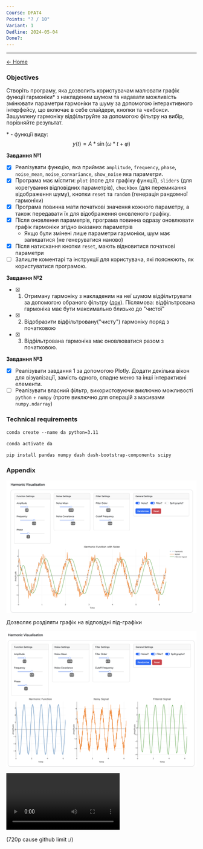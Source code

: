 ```yaml
---
Course: DPAT4
Points: "? / 10"
Variant: 1
Dedline: 2024-05-04
Done?:
---
```

---

[<- Home](../)

### Objectives

Створіть програму, яка дозволить користувачам малювати графік функції гармоніки* з накладеним шумом та надавати можливість змінювати параметри гармоніки та шуму за допомогою інтерактивного інтерфейсу, що включає в себе слайдери, кнопки та чекбокси. Зашумлену гармоніку відфільтруйте за допомогою фільтру на вибір, порівняйте результат.


\* - функції виду:
$$y(t) = A * \sin(\omega*t+\varphi)$$

**Завдання №1**

- [x] Реалізувати функцію, яка приймає `amplitude`, `frequency`, `phase`, `noise_mean`, `noise_convariance`, `show_noise` яка параметри.
- [x] Програма має містити: `plot` (поле для графіку функції), `sliders` (для корегування відповідних параметрів), `checkbox` (для перемикання відображення шуму), кнопки `reset` та  `random` (генерація рандомної гармоніки)
- [x] Програма повинна мати початкові значення кожного параметру, а також передавати їх для відображення оновленого графіку. 
- [x] Після оновлення параметрів, програма повинна одразу оновлювати графік гармоніки згідно вказаних параметрів
	- Якщо були змінені лише параметри гармоніки, шум має залишатися (не генеруватися наново) 
- [x] Після натискання кнопки `reset`, мають відновитися початкові параметри
- [ ] Залиште коментарі та інструкції для користувача, які пояснюють, як користуватися програмою.

**Завдання №2**

- [x] 1. Отриману гармоніку з накладеним на неї шумом відфільтрувати за допомогою обраного фільтру ([док](https://docs.scipy.org/doc/scipy/reference/signal.html)). Післямова: відфільтрована гармоніка має бути максимально близько до "чистої"
- [x] 2. Відобразити відфільтровану("чисту") гармоніку поряд з початковою
- [x] 3. Відфільтрована гармоніка має оновлюватися разом з початковою.


**Завдання №3**

- [x] Реалізувати завдання 1 за допомогою Plotly. Додати декілька вікон для візуалізації, замість одного, спадне меню та інші інтерактивні елементи.
- [ ] Реалізувати власний фільтр, використовуючи виключно можливості `python` + `numpy` (проте виключно для операцій з масивами `numpy.ndarray`)

### Technical requirements

```
conda create --name da python=3.11
```

```
conda activate da
```

```
pip install pandas numpy dash dash-bootstrap-components scipy
```


### Appendix

![](assets/Pasted%20image%2020240607015055.png)

Дозволяє розділяти графік на відповідні під-графіки 

![](assets/Pasted%20image%2020240607015140.png)

 
![](assets/test.mov)

(720p cause github limit :/)